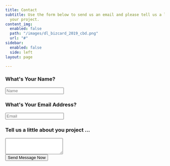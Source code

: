 ```yaml
---
title: Contact
subtitle: Use the form below to send us an email and please tell us a little about
  your project.
content_img:
  enabled: false
  path: "/images/dl_bizcard_2019_cbd.png"
  url: "#"
sidebar:
  enabled: false
  side: left
layout: page

---
```

<form name="Contact Form" method="post" netlify>
<h3>What's Your Name?</h3>
<input type="text" id="name" name="name" placeholder="Name"/>
<br>
<h3>What's Your Email Address?</h3>
<input type="text" id="email" name="email" placeholder="Email"/>
<br>
<h3>Tell us a little about you project ...</h3>
<textarea rows="3" col="100%" name="project_info"></textarea>
<br>
<input name="submit" type="submit" value="Send Message Now">

</form>